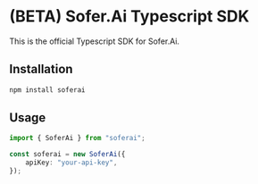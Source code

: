 # (BETA) Sofer.Ai Typescript SDK

This is the official Typescript SDK for Sofer.Ai.

## Installation

```bash
npm install soferai
```

## Usage

```typescript
import { SoferAi } from "soferai";

const soferai = new SoferAi({
    apiKey: "your-api-key",
});
```
